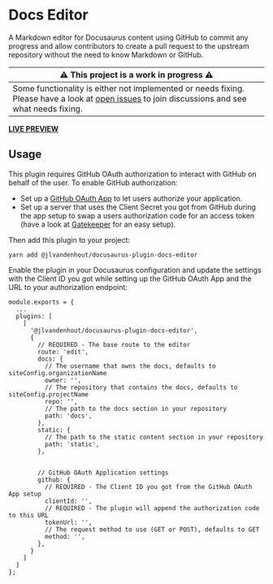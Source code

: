 # Docs Editor

A Markdown editor for Docusaurus content using GitHub to commit any progress and allow contributors to create a pull request to the upstream repository without the need to know Markdown or GitHub.

| ⚠️ This project is a work in progress ⚠️                                                                                                                                                                               |
| ---------------------------------------------------------------------------------------------------------------------------------------------------------------------------------------------------------------------- |
| Some functionality is either not implemented or needs fixing. Please have a look at [open issues](https://github.com/jlvandenhout/docusaurus-plugin-docs-editor/issues) to join discussions and see what needs fixing. |

[**LIVE PREVIEW**](https://jlvandenhout.github.io/docusaurus-plugin-docs-editor)

## Usage

This plugin requires GitHub OAuth authorization to interact with GitHub on behalf of the user. To enable GitHub authorization:

- Set up a [GitHub OAuth App](https://docs.github.com/en/developers/apps/building-oauth-apps/creating-an-oauth-app) to let users authorize your application.
- Set up a server that uses the Client Secret you got from GitHub during the app setup to swap a users authorization code for an access token (have a look at [Gatekeeper](https://github.com/prose/gatekeeper) for an easy setup).

Then add this plugin to your project:

```
yarn add @jlvandenhout/docusaurus-plugin-docs-editor
```

Enable the plugin in your Docusaurus configuration and update the settings with the Client ID you got while setting up the GitHub OAuth App and the URL to your authorization endpoint:

```
module.exports = {
  ...
  plugins: [
    [
      '@jlvandenhout/docusaurus-plugin-docs-editor',
      {
        // REQUIRED - The base route to the editor
        route: 'edit',
        docs: {
          // The username that owns the docs, defaults to siteConfig.organizationName
          owner: '',
          // The repository that contains the docs, defaults to siteConfig.projectName
          repo: '',
          // The path to the docs section in your repository
          path: 'docs',
        },
        static: {
          // The path to the static content section in your repository
          path: 'static',
        },


        // GitHub OAuth Application settings
        github: {
          // REQUIRED - The Client ID you got from the GitHub OAuth App setup
          clientId: '',
          // REQUIRED - The plugin will append the authorization code to this URL
          tokenUrl: '',
          // The request method to use (GET or POST), defaults to GET
          method: '',
        },
      }
    ]
  ]
};
```
